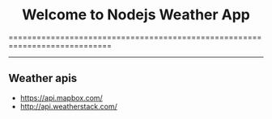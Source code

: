 <h1 align="center"> Welcome to Nodejs Weather App</h1>

============================================================================

*******************************************************************************

<h2> Weather apis </h2>

<ul>
<li> <a href="https://api.mapbox.com">https://api.mapbox.com/ </a> </li>
<li> <a href="http://api.weatherstack.com/">http://api.weatherstack.com/</a></li>
</ul>
